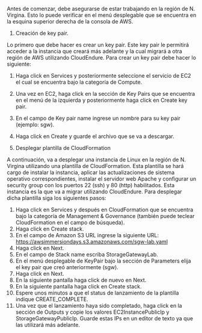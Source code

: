 Antes de comenzar, debe asegurarse de estar trabajando en la región de N. Virgina. Esto lo puede verificar en el menú desplegable que se encuentra en la esquina superior derecha de la consola de AWS.

 
1.	Creación de key pair.

Lo primero que debe hacer es crear un key pair. Este key pair le permitirá acceder a la instancia que creará más adelante y la cual migrará a otra región de AWS utilizando CloudEndure. Para crear un key pair debe hacer lo siguiente:

1.	Haga click en Services y posteriormente seleccione el servicio de EC2 el cual se encuentra bajo la categoría de Compute.
2.	Una vez en EC2, haga click en la sección de Key Pairs que se encuentra en el menú de la izquierda y posteriormente haga click en Create key pair.
3.	En el campo de Key pair name ingrese un nombre para su key pair (ejemplo: sgw).
4.	Haga click en Create y guarde el archivo que se va a descargar.


2.	Desplegar plantilla de CloudFormation

A continuación, va a desplegar una instancia de Linux en la región de N. Virgina utilizando una plantilla de CloudFormation. Esta plantilla se hará cargo de instalar la instancia, aplicar las actualizaciones de sistema operativo correspondientes, instalar el servidor web Apache y configurar un security group con los puertos 22 (ssh) y 80 (http) habilitados. Esta instancia es la que va a migrar utilizando CloudEndure. Para desplegar dicha plantilla siga los siguientes pasos:

1.	Haga click en Services y después en CloudFormation que se encuentra bajo la categoría de Management & Governance (también puede teclear CloudFormation en el campo de búsqueda).
2.	Haga click en Create stack.
3.	En el campo de Amazon S3 URL ingrese la siguiente URL: 
https://awsimmersiondays.s3.amazonaws.com/sgw-lab.yaml
4.	Haga click en Next.
5.	En el campo de Stack name escriba StorageGatewayLab.
6.	En el menú desplegable de KeyPair bajo la sección de Parameters elija el key pair que creó anteriormente (sgw).
7.	Haga click en Next.
8.	En la siguiente pantalla haga click de nuevo en Next.
9.	En la siguiente pantalla haga click en Create stack.
10.	Espere unos minutos a que el status de lanzamiento de la plantilla indique CREATE_COMPLETE.
11.	Una vez que el lanzamiento haya sido completado, haga click en la sección de Outputs y copie los valores EC2InstancePublicIp y StorageGatewayPublicIp. Guarde estas IPs en un editor de texto ya que las utilizará más adelante.
